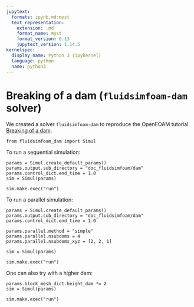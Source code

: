 ```yaml
---
jupytext:
  formats: ipynb,md:myst
  text_representation:
    extension: .md
    format_name: myst
    format_version: 0.13
    jupytext_version: 1.14.5
kernelspec:
  display_name: Python 3 (ipykernel)
  language: python
  name: python3
---
```


# Breaking of a dam (`fluidsimfoam-dam` solver)

We created a solver `fluidsimfoam-dam` to reproduce the OpenFOAM tutorial
[Breaking of a dam](https://www.openfoam.com/documentation/tutorial-guide/4-multiphase-flow/4.1-breaking-of-a-dam).

```{code-cell} ipython3
from fluidsimfoam_dam import Simul
```

To run a sequential simulation:

```{code-cell} ipython3
params = Simul.create_default_params()
params.output.sub_directory = "doc_fluidsimfoam/dam"
params.control_dict.end_time = 1.0
sim = Simul(params)
```

```{code-cell} ipython3
sim.make.exec("run")
```

To run a parallel simulation:

```{code-cell} ipython3
params = Simul.create_default_params()
params.output.sub_directory = "doc_fluidsimfoam/dam"
params.control_dict.end_time = 1.0

params.parallel.method = "simple"
params.parallel.nsubdoms = 4
params.parallel.nsubdoms_xyz = [2, 2, 1]

sim = Simul(params)
```

```{code-cell} ipython3
sim.make.exec("run")
```

One can also try with a higher dam:

```{code-cell} ipython3
params.block_mesh_dict.height_dam *= 2
sim = Simul(params)
```

```{code-cell} ipython3
sim.make.exec("run")
```
